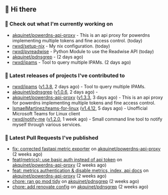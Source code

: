 ## 👋 Hi there

### 👷 Check out what I'm currently working on


- [akquinet/powerdns-api-proxy](https://github.com/akquinet/powerdns-api-proxy) - This is an api proxy for powerdns implementing multiple tokens and fine access control. (today)
- [rwxd/setup-nix](https://github.com/rwxd/setup-nix) - My nix configuration. (today)
- [rwxd/pyreadwise](https://github.com/rwxd/pyreadwise) - Python Module to use the Readwise API (today)
- [akquinet/pdnsgrep](https://github.com/akquinet/pdnsgrep) -  (2 days ago)
- [rwxd/ipams](https://github.com/rwxd/ipams) - Tool to query multiple IPAMs. (2 days ago)

### 🔭 Latest releases of projects I've contributed to


- [rwxd/ipams](https://github.com/rwxd/ipams) ([v1.3.8](https://github.com/rwxd/ipams/releases/tag/v1.3.8), 2 days ago) - Tool to query multiple IPAMs.
- [akquinet/pdnsgrep](https://github.com/akquinet/pdnsgrep) ([v1.0.6](https://github.com/akquinet/pdnsgrep/releases/tag/v1.0.6), 2 days ago) - 
- [akquinet/powerdns-api-proxy](https://github.com/akquinet/powerdns-api-proxy) ([v1.3.3](https://github.com/akquinet/powerdns-api-proxy/releases/tag/v1.3.3), 3 days ago) - This is an api proxy for powerdns implementing multiple tokens and fine access control.
- [IsmaelMartinez/teams-for-linux](https://github.com/IsmaelMartinez/teams-for-linux) ([v1.4.12](https://github.com/IsmaelMartinez/teams-for-linux/releases/tag/v1.4.12), 5 days ago) - Unofficial Microsoft Teams for Linux client
- [rwxd/notify-me](https://github.com/rwxd/notify-me) ([v1.2.0](https://github.com/rwxd/notify-me/releases/tag/v1.2.0), 1 week ago) - Small command line tool to notify myself through various services.

### 🔨 Latest Pull Requests I've published


- [fix: corrected fastapi metric exporter](https://github.com/akquinet/powerdns-api-proxy/pull/37) on [akquinet/powerdns-api-proxy](https://github.com/akquinet/powerdns-api-proxy) (2 weeks ago)
- [feat(metrics): use basic auth instead of api token](https://github.com/akquinet/powerdns-api-proxy/pull/36) on [akquinet/powerdns-api-proxy](https://github.com/akquinet/powerdns-api-proxy) (2 weeks ago)
- [feat: metrics authentication &amp; disable metrics, index, api docs](https://github.com/akquinet/powerdns-api-proxy/pull/34) on [akquinet/powerdns-api-proxy](https://github.com/akquinet/powerdns-api-proxy) (2 weeks ago)
- [chore: ran go mod tidy](https://github.com/akquinet/pdnsgrep/pull/11) on [akquinet/pdnsgrep](https://github.com/akquinet/pdnsgrep) (2 weeks ago)
- [chore: add renovate config](https://github.com/akquinet/pdnsgrep/pull/4) on [akquinet/pdnsgrep](https://github.com/akquinet/pdnsgrep) (2 weeks ago)
